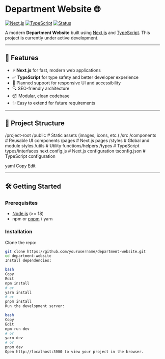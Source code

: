 # Department Website 🌐

[![Next.js](https://img.shields.io/badge/Next.js-000000?style=for-the-badge&logo=next.js&logoColor=white)](https://nextjs.org/)
[![TypeScript](https://img.shields.io/badge/TypeScript-007ACC?style=for-the-badge&logo=typescript&logoColor=white)](https://www.typescriptlang.org/)
[![Status](https://img.shields.io/badge/status-in%20development-yellow.svg?style=for-the-badge)](#)

A modern **Department Website** built using [Next.js](https://nextjs.org/) and [TypeScript](https://www.typescriptlang.org/). This project is currently under active development.

---

## 🚀 Features

- ⚡ **Next.js** for fast, modern web applications
- ✅ **TypeScript** for type safety and better developer experience
- 🎨 Planned support for responsive UI and accessibility
- 🔍 SEO-friendly architecture
- 📦 Modular, clean codebase
- ✨ Easy to extend for future requirements

---

## 📁 Project Structure

/project-root
/public # Static assets (images, icons, etc.)
/src
/components # Reusable UI components
/pages # Next.js pages
/styles # Global and module styles
/utils # Utility functions/helpers
/types # TypeScript types/interfaces
next.config.js # Next.js configuration
tsconfig.json # TypeScript configuration

yaml
Copy
Edit

---

## 🛠️ Getting Started

### Prerequisites

- [Node.js](https://nodejs.org/) (>= 18)
- npm or [pnpm](https://pnpm.io/) / yarn

### Installation

Clone the repo:

```bash
git clone https://github.com/yourusername/department-website.git
cd department-website
Install dependencies:

bash
Copy
Edit
npm install
# or
yarn install
# or
pnpm install
Run the development server:

bash
Copy
Edit
npm run dev
# or
yarn dev
# or
pnpm dev
Open http://localhost:3000 to view your project in the browser.
